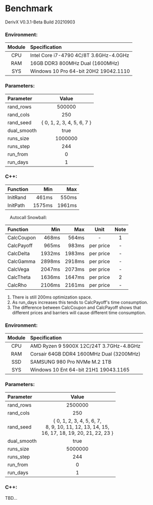 # Benchmark
DerivX V0.3.1-Beta Build 20210903

### Environment:
| Module | Specification                          |
| :----: | :------------------------------------- |
| CPU    | Intel Core i7-4790 4C/8T 3.6GHz-4.0GHz |
| RAM    | 16GB DDR3 800MHz Dual (1600MHz)        |
| SYS    | Windows 10 Pro 64-bit 20H2 19042.1110  |

### Parameters:
| Parameter   | Value  |
| :---------- | :----: |
| rand_rows   | 500000 |
| rand_cols   | 250 |
| rand_seed   | { 0, 1, 2, 3, 4, 5, 6, 7 } |
| dual_smooth | true |
| runs_size   | 1000000 |
| runs_step   | 244 |
| run_from    | 0 |
| run_days    | 1 |

### C++:
| Function | Min    | Max    |
| :------- | -----: | -----: |
| InitRand |  461ms |  550ms |
| InitPath | 1575ms | 1961ms |

&nbsp;&nbsp;&nbsp;&nbsp;Autocall Snowball:

| Function   | Min    | Max    | Unit      | Note |
| :--------- | -----: | -----: | :-------: | :--: |
| CalcCoupon |  468ms |  564ms | -         | 1    |
| CalcPayoff |  965ms |  983ms | per price | -    |
| CalcDelta  | 1932ms | 1983ms | per price | -    |
| CalcGamma  | 2898ms | 2918ms | per price | -    |
| CalcVega   | 2047ms | 2073ms | per price | -    |
| CalcTheta  | 1636ms | 1647ms | per price | 2    |
| CalcRho    | 2106ms | 2161ms | per price | -    |
1. There is still 200ms optimization space.
2. As run_days increases this tends to CalcPayoff's time consumption.
3. The difference between CalcCoupon and CalcPayoff shows that different prices and barriers will cause different time consumption.

### Environment:
| Module | Specification                            |
| :----: | :--------------------------------------- |
| CPU    | AMD Ryzen 9 5900X 12C/24T 3.7GHz-4.8GHz  |
| RAM    | Corsair 64GB DDR4 1600MHz Dual (3200MHz) |
| SSD    | SAMSUNG 980 Pro NVMe M.2 1TB             |
| SYS    | Windows 10 Ent 64-bit 21H1 19043.1165    |

### Parameters:
| Parameter   | Value  |
| :---------- | :----: |
| rand_rows   | 2500000 |
| rand_cols   | 250 |
| rand_seed   | { 0, 1, 2, 3, 4, 5, 6, 7, <br>8, 9, 10, 11, 12, 13, 14, 15, <br>16, 17, 18, 19, 20, 21, 22, 23 } |
| dual_smooth | true |
| runs_size   | 5000000 |
| runs_step   | 244 |
| run_from    | 0 |
| run_days    | 1 |

### C++:
TBD...
